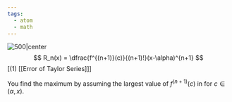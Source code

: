 ```yaml
---
tags:
  - atom
  - math
---
```

![500|center](taylors-remainder-theorem.excalidraw)
$$ R_n(x) = \dfrac{f^{(n+1)}(c)}{(n+1)!}(x-\alpha)^{n+1} $$
\[(1) [[Error of Taylor Series]]\]

You find the maximum by assuming the largest value of $f^{(n+1)}(c)$ in for $c \in(\alpha,x)$.